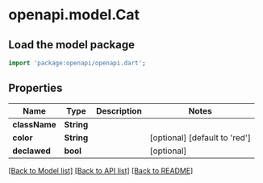 # openapi.model.Cat

## Load the model package
```dart
import 'package:openapi/openapi.dart';
```

## Properties
Name | Type | Description | Notes
------------ | ------------- | ------------- | -------------
**className** | **String** |  | 
**color** | **String** |  | [optional] [default to 'red']
**declawed** | **bool** |  | [optional] 

[[Back to Model list]](../README.md#documentation-for-models) [[Back to API list]](../README.md#documentation-for-api-endpoints) [[Back to README]](../README.md)


